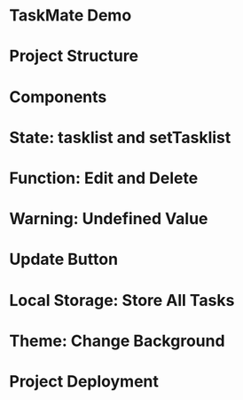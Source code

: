 # TaskMate Demo
# Project Structure
# Components
# State: tasklist and setTasklist
# Function: Edit and Delete
# Warning: Undefined Value
# Update Button
# Local Storage: Store All Tasks
# Theme: Change Background
# Project Deployment
